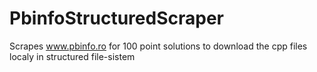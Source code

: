 # PbinfoStructuredScraper
Scrapes www.pbinfo.ro for 100 point solutions to download the cpp files localy in structured file-sistem
